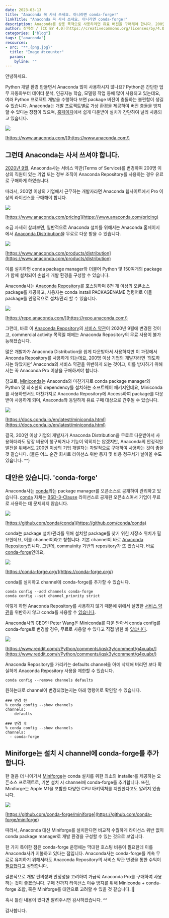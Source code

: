 ```yaml
---
date: 2023-03-13
title: "Anaconda 꼭 사서 쓰세요. 아니라면 conda-forge!"
linkTitle: "Anaconda 꼭 사서 쓰세요. 아니라면 conda-forge!"
description: Anaconda를 상용 목적으로 사용하려면 유료 버전을 구매해야 합니다. 200인 이상 기업의 개발자가 Anaconda를 사용하는 것은 상용 목적에 해당합니다. 
author: 장학성 / [CC BY 4.0](https://creativecommons.org/licenses/by/4.0/)
categories: ["blog"]
tags: ["anaconda"]
resources:
- src: "**.{png,jpg}"
  title: "Image #:counter"
  params:
    byline: ""
---
```


안녕하세요. 

Python 개발 환경 만들면서 Anaconda 많이 사용하시지 않나요? Python은 간단한 업무 자동화부터 데이터 분석, 인공지능 학습, 모델링 작업 등에 많이 사용되고 있는데요, 여러 Python 프로젝트 개발을 수행하다 보면 package 버전이 충돌하는 불편함이 생길 수 있습니다. Anaconda는 개발 프로젝트별로 가상 환경을 제공하여 버전 충돌을 방지할 수 있다는 장점이 있으며, [홈페이지](https://www.anaconda.com/)에서 쉽게 다운받아 설치가 간단하여 널리 사용되고 있습니다. 

![](Untitled.png)

[https://www.anaconda.com/](https://www.anaconda.com/)

## 그런데 Anaconda는 사서 쓰셔야 합니다.

[2020년 9월](https://www.anaconda.com/blog/anaconda-commercial-edition-faq), Anaconda사는 서비스 약관(Terms of Service)를 변경하여 200명 이상의 직원이 있는 기업 또는 정부 조직이 Anaconda Repository를 사용하는 경우 유료로 구매하게 하였습니다.

따라서, 200명 이상의 기업에서 근무하는 개발자라면 Anaconda 웹사이트에서 Pro 이상의 라이선스를 구매해야 합니다. 

![](Untitled%201.png)

[https://www.anaconda.com/pricing](https://www.anaconda.com/pricing)

조금 자세히 살펴보면, 일반적으로 Anaconda 설치를 위해서는 Anaconda 홈페이지에서 [Anaconda Distribution](https://www.anaconda.com/products/distribution)을 무료로 다운 받을 수 있습니다. 

![](Untitled%202.png)

[https://www.anaconda.com/products/distribution](https://www.anaconda.com/products/distribution)

이를 설치하면 conda package manager와 더불어 Python 및 150여개의  package가 함께 설치되어 손쉽게 개발 환경을 구성할 수 있습니다. 

Anaconda사는 [Anaconda Repository](https://repo.anaconda.com)를 호스팅하며 8천 개 이상의 오픈소스 package를 제공하고, 사용자는 conda install PACKAGENAME 명령어로 이들 package를 안정적으로 설치/관리 할 수 있습니다. 

![](Untitled%203.png)

[https://repo.anaconda.com/](https://repo.anaconda.com/)

그런데, 바로 이 [Anaconda Repository](https://repo.anaconda.com)의 [서비스 약관](https://legal.anaconda.com/policies/en/?name=terms-of-service)이 2020년 9월에 변경된 것이고, commercial activity 목적일 때에는 Anaconda Repository의 무료 사용이 불가능해졌습니다. 

많은 개발자가 Anaconda Distribution을 쉽게 다운받아서 사용하지만 이 과정에서 Anconda Repository를 사용하게 되는데요, 200명 이상 기업의 개발자라면 ‘의도하지는 않았지만’ Anaconda의 서비스 약관을 위반하게 되는 것이고, 이를 방지하기 위해서는 꼭 Anaconda Pro 이상을 구매하셔야 합니다. 

참고로, [Miniconda](https://docs.conda.io/en/latest/miniconda.html)는 Anaconda와 마찬가지로 conda package manager와 Python 및 최소한의 dependency를 설치하는 소프트웨어 패키지인데요, Miniconda를 사용하면서도 마찬가지로 Anaconda Repository에 Access하여 package를 다운 받아 사용하게 되며, Anaconda와 동일하게 유료 구매 대상으로 간주될 수 있습니다. 

![](Untitled%204.png)

[https://docs.conda.io/en/latest/miniconda.html](https://docs.conda.io/en/latest/miniconda.html)


결국, 200인 이상 기업의 개발자가 Anaconda Distribution을 무료로 다운받아서 사용하더라도 당장 비용이 청구되거나 기능이 막히지는 않겠지만, Anaconda의 안정적인 발전을 위해서도 200인 이상의 기업 개발자는 자발적으로 구매하여 사용하는 것이 좋을 것 같습니다. (물론 어느 순간 회사로 라이선스 위반 통지 및 비용 청구서가 날아올 수도 있습니다. ^^)



## 대안은 있습니다. 'conda-forge'

Anaconda사는 [conda](https://conda.io/)라는 package manager를 오픈소스로 공개하여 관리하고 있습니다. [conda](https://github.com/conda/conda) 자체는 [BSD-3-Clause](https://github.com/conda/conda/blob/main/LICENSE.txt) 라이선스로 공개된 오픈소스여서 기업이 무료로 사용하는 데 문제되지 않습니다. 

![](Untitled%205.png)

[https://github.com/conda/conda](https://github.com/conda/conda)

conda는 package 설치/관리를 위해 설치할 package를 찾기 위한 저장소 위치가 필요한데요, 이를 channel이라고 칭합니다. 기본 channel이 바로 [Anaconda Repository](https://repo.anaconda.com/)입니다. 그런데, commuinity 기반의 repository가 또 있습니다. 바로 [conda-forge](https://conda-forge.org/)인데요, 

![](featured_condaforge.png)

[https://conda-forge.org/](https://conda-forge.org/)

conda를 설치하고 channel에 conda-forge를 추가할 수 있습니다.

```
conda config --add channels conda-forge
conda config --set channel_priority strict
```

이렇게 하면 Anaconda Repository를 사용하지 않기 때문에 위에서 설명한 [서비스 약관](https://legal.anaconda.com/policies/en/?name=terms-of-service)을 위반하지 않고 conda를 사용할 수 [있습니다](https://florianwilhelm.info/2021/09/Handling_Anaconda_without_getting_constricted/). 

Anaconda사의 CEO인 Peter Wang은 Miniconda를 다운 받아서 conda config를 conda-forge로 변경할 경우, 무료로 사용할 수 있다고 직접 밝힌 바 [있습니다](https://www.reddit.com/r/Python/comments/iqsk3y/comment/g4xuabr/). 

![](./pwang.png)

[https://www.reddit.com/r/Python/comments/iqsk3y/comment/g4xuabr/](https://www.reddit.com/r/Python/comments/iqsk3y/comment/g4xuabr/)

Anaconda Repository를 가리키는 defaults channel을 아예 삭제해 버리면 보다 확실하게 Anaconda Repository 사용을 제한할 수 있습니다.
```
conda config --remove channels defaults
```

원하는대로 channel이 변경되었는지는 아래 명령어로 확인할 수 있습니다.

```
### 변경 전
% conda config --show channels
channels:
  - defaults

### 변경 후
% conda config --show channels
channels:
  - conda-forge
```

## Miniforge는 설치 시 channel에 conda-forge를 추가합니다.

한 걸음 더 나아가서 [Miniforge](https://github.com/conda-forge/miniforge)는 conda 설치를 위한 최소의 installer를 제공하는 오픈소스 프로젝트로, 기본 설치 시 channel에 conda-forge를 추가합니다. 또한, Miniforge는 Apple M1을 포함한 다양한 CPU 아키텍처를 지원한다고도 알려져 있습니다.

![](Untitled%207.png)

[https://github.com/conda-forge/miniforge](https://github.com/conda-forge/miniforge)

따라서, Anaconda 대신 Miniforge를 설치한다면 비교적 수월하게 라이선스 위반 없이 conda package manager로 개발 환경을 구성할 수 있는 것으로 보입니다. 


한 가지 특이한 점은 conda-forge 운영에는 막대한 호스팅 비용이 필요한데 이를 Anaconda사가 지불하고 있다는 점입니다. Anaconda사는 conda-forge를 계속 무료로 유지하기 위해서라도 Anaconda Repository의 서비스 약관 변경을 통한 수익이 [필요했다](https://conda-forge.org/blog/posts/2020-11-20-anaconda-tos/)고 설명합니다. 

결론적으로 개발 편의성과 안정성을 고려하여 가급적 Anaconda Pro를 구매하여 사용하는 것이 좋겠습니다. 구매 전까지 라이선스 이슈 방지를 위해 Miniconda + conda-forge 조합, 혹은 Miniforge를 대안으로 고려할 수 있을 것 같습니다. 🙂

혹시 틀린 내용이 있다면 알려주시면 감사하겠습니다. ^^

감사합니다.